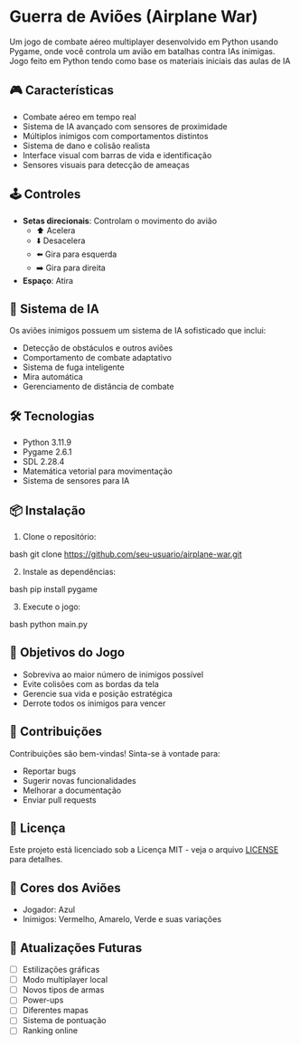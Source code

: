 # Guerra de Aviões (Airplane War)

Um jogo de combate aéreo multiplayer desenvolvido em Python usando Pygame, onde você controla um avião em batalhas contra IAs inimigas. Jogo feito em Python tendo como base os materiais iniciais das aulas de IA

## 🎮 Características

- Combate aéreo em tempo real
- Sistema de IA avançado com sensores de proximidade
- Múltiplos inimigos com comportamentos distintos
- Sistema de dano e colisão realista
- Interface visual com barras de vida e identificação
- Sensores visuais para detecção de ameaças

## 🕹️ Controles

- **Setas direcionais**: Controlam o movimento do avião
  - ⬆️ Acelera
  - ⬇️ Desacelera
  - ⬅️ Gira para esquerda
  - ➡️ Gira para direita
- **Espaço**: Atira

## 🤖 Sistema de IA

Os aviões inimigos possuem um sistema de IA sofisticado que inclui:
- Detecção de obstáculos e outros aviões
- Comportamento de combate adaptativo
- Sistema de fuga inteligente
- Mira automática
- Gerenciamento de distância de combate

## 🛠️ Tecnologias

- Python 3.11.9
- Pygame 2.6.1
- SDL 2.28.4
- Matemática vetorial para movimentação
- Sistema de sensores para IA

## 📦 Instalação

1. Clone o repositório:

bash
git clone https://github.com/seu-usuario/airplane-war.git

2. Instale as dependências:

bash
pip install pygame

3. Execute o jogo:

bash
python main.py


## 🎯 Objetivos do Jogo

- Sobreviva ao maior número de inimigos possível
- Evite colisões com as bordas da tela
- Gerencie sua vida e posição estratégica
- Derrote todos os inimigos para vencer

## 🤝 Contribuições

Contribuições são bem-vindas! Sinta-se à vontade para:
- Reportar bugs
- Sugerir novas funcionalidades
- Melhorar a documentação
- Enviar pull requests

## 📄 Licença

Este projeto está licenciado sob a Licença MIT - veja o arquivo [LICENSE](LICENSE) para detalhes.

## 🎨 Cores dos Aviões

- Jogador: Azul
- Inimigos: Vermelho, Amarelo, Verde e suas variações

## 🔄 Atualizações Futuras
- [ ] Estilizações gráficas
- [ ] Modo multiplayer local
- [ ] Novos tipos de armas
- [ ] Power-ups
- [ ] Diferentes mapas
- [ ] Sistema de pontuação
- [ ] Ranking online